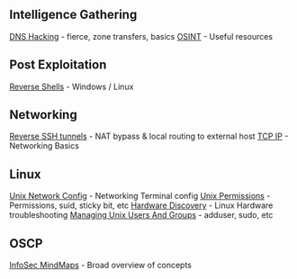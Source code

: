 ## Intelligence Gathering
[DNS Hacking](DNS-Hacking)                   - fierce, zone transfers, basics
[OSINT](OSINT)                         - Useful resources

## Post Exploitation
[Reverse Shells](Reverse-Shells)                - Windows / Linux 

## Networking
[Reverse SSH tunnels](Reverse-SSH-tunnels)           - NAT bypass & local routing to external host
[TCP IP](TCP-IP)                        - Networking Basics

## Linux
[Unix Network Config](Unix-Network-Config)           - Networking Terminal config
[Unix Permissions](Unix-Permissions)              - Permissions, suid, sticky bit, etc
[Hardware Discovery](Hardware-Discovery)            - Linux Hardware troubleshooting
[Managing Unix Users And Groups](Managing-Unix-Users-And-Groups) - adduser, sudo, etc

## OSCP
[InfoSec MindMaps](InfoSec-MindMaps)              - Broad overview of concepts
